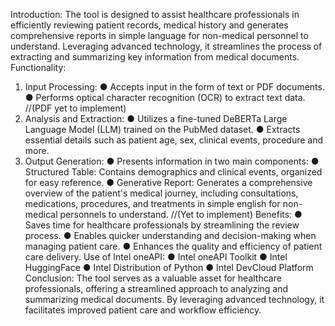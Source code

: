 Introduction:
The tool is designed to assist healthcare professionals in efficiently reviewing patient records,
medical history and generates comprehensive reports in simple language for non-medical
personnel to understand. Leveraging advanced technology, it streamlines the process of
extracting and summarizing key information from medical documents.
Functionality:
1) Input Processing:
● Accepts input in the form of text or PDF documents.
● Performs optical character recognition (OCR) to extract text data. //(PDF yet to implement)
2) Analysis and Extraction:
● Utilizes a fine-tuned DeBERTa Large Language Model (LLM) trained on the PubMed
dataset.
● Extracts essential details such as patient age, sex, clinical events, procedure and
more.
3) Output Generation:
● Presents information in two main components:
● Structured Table: Contains demographics and clinical events, organized for easy
reference.
● Generative Report: Generates a comprehensive overview of the patient's medical
journey, including consultations, medications, procedures, and treatments in simple english for
non-medical personnels to understand. //(Yet to implement)
Benefits:
● Saves time for healthcare professionals by streamlining the review process.
● Enables quicker understanding and decision-making when managing patient care.
● Enhances the quality and efficiency of patient care delivery.
Use of Intel oneAPI:
● Intel oneAPI Toolkit
● Intel HuggingFace
● Intel Distribution of Python
● Intel DevCloud Platform
Conclusion:
The tool serves as a valuable asset for healthcare professionals, offering a streamlined
approach to analyzing and summarizing medical documents. By leveraging advanced
technology, it facilitates improved patient care and workflow efficiency.
